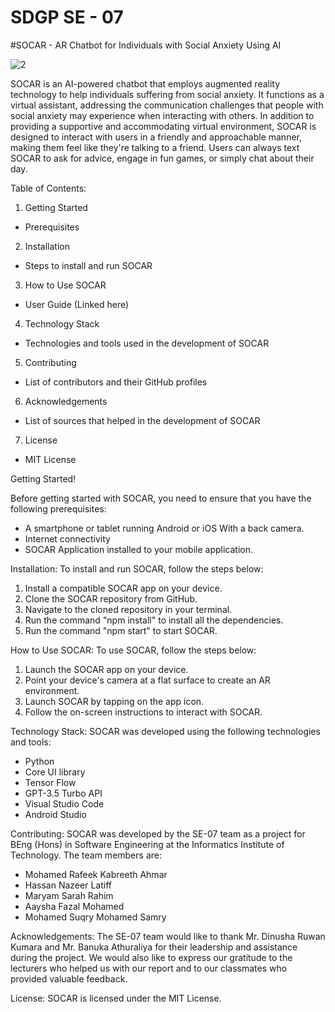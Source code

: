 # SDGP SE - 07

#SOCAR - AR Chatbot for Individuals with Social Anxiety Using AI

![2](https://github.com/SamryMohamed2001/SDGP-SE-07/assets/118212755/f6059403-b30c-4e59-ab80-30aa25c0004e)




SOCAR is an AI-powered chatbot that employs augmented reality technology to help individuals suffering from social anxiety. It functions as a virtual assistant, addressing the communication challenges that people with social anxiety may experience when interacting with others. In addition to providing a supportive and accommodating virtual environment, SOCAR is designed to interact with users in a friendly and approachable manner, making them feel like they're talking to a friend. Users can always text SOCAR to ask for advice, engage in fun games, or simply chat about their day.

Table of Contents:

1. Getting Started
- Prerequisites

2. Installation
- Steps to install and run SOCAR

3. How to Use SOCAR
- User Guide (Linked here)

4. Technology Stack
- Technologies and tools used in the development of SOCAR

5. Contributing
- List of contributors and their GitHub profiles

6. Acknowledgements
- List of sources that helped in the development of SOCAR

7. License
- MIT License

Getting Started!

Before getting started with SOCAR, you need to ensure that you have the following prerequisites:
- A smartphone or tablet running Android or iOS With a back camera.
- Internet connectivity
- SOCAR Application installed to your mobile application.

Installation:
To install and run SOCAR, follow the steps below:
1. Install a compatible SOCAR app on your device.
2. Clone the SOCAR repository from GitHub.
3. Navigate to the cloned repository in your terminal.
4. Run the command "npm install" to install all the dependencies.
5. Run the command "npm start" to start SOCAR.

How to Use SOCAR:
To use SOCAR, follow the steps below:
1. Launch the SOCAR app on your device.
2. Point your device's camera at a flat surface to create an AR environment.
3. Launch SOCAR by tapping on the app icon.
4. Follow the on-screen instructions to interact with SOCAR.

Technology Stack:
SOCAR was developed using the following technologies and tools:
- Python
- Core UI library
- Tensor Flow
- GPT-3.5 Turbo API
- Visual Studio Code
- Android Studio

Contributing:
SOCAR was developed by the SE-07 team as a project for BEng (Hons) in Software Engineering at the Informatics Institute of Technology. The team members are:
- Mohamed Rafeek Kabreeth Ahmar 
- Hassan Nazeer Latiff
- Maryam Sarah Rahim
- Aaysha Fazal Mohamed
- Mohamed Suqry Mohamed Samry

Acknowledgements:
The SE-07 team would like to thank Mr. Dinusha Ruwan Kumara and Mr. Banuka Athuraliya for their leadership and assistance during the project. We would also like to express our gratitude to the lecturers who helped us with our report and to our classmates who provided valuable feedback.

License:
SOCAR is licensed under the MIT License.


